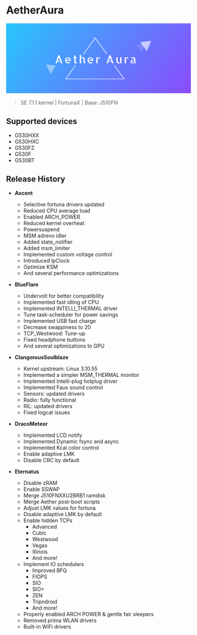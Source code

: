 # AetherAura

![AetherAura Logo](/info/aetheraura.png)

> SE 7.1.1 kernel | FortunaX | Base: J510FN

## Supported devices

 - G530HXX
 - G530HXC
 - G530FZ
 - G530F
 - G530BT
 
## Release History

 - __Ascent__
     - Selective fortuna drivers updated
     - Reduced CPU average load
     - Enabled ARCH_POWER
     - Reduced kernel overheat
     - Powersuspend
     - MSM adreno idler
     - Added state_notifier
     - Added msm_limiter
     - Implemented custom voltage control
     - Introduced lpClock
     - Optimize KSM
     - And several performance optimizations
     
 - __BlueFlare__
     - Undervolt for better compatibility
     - Implemented fast idling of CPU
     - Implemented INTELLI_THERMAL driver
     - Tune task-scheduler for power savings
     - Implemented USB fast charge
     - Decrease swappiness to 20
     - TCP_Westwood: Tune-up
     - Fixed headphone buttons
     - And several optimizations to GPU
     
  - __ClangorousSoulblaze__
     - Kernel upstream: Linux 3.10.55
     - Implemented a simpler MSM_THERMAL monitor
     - Implemented Intelli-plug hotplug driver
     - Implemented Faux sound control
     - Sensors: updated drivers
     - Radio: fully functional
     - RIL: updated drivers
     - Fixed logcat issues
     
  - __DracoMeteor__
     - Implemented LCD notify
     - Implemented Dynamic fsync and async
     - Implemented Kcal color control
     - Enable adaptive LMK
     - Disable CRC by default

  - __Eternatus__
     - Disable zRAM
     - Enable SSWAP
     - Merge J510FNXXU2BRB1 ramdisk
     - Merge Aether post-boot scripts
     - Adjust LMK values for fortuna
     - Disable adaptive LMK by default
     - Enable hidden TCPs
        - Advanced
        - Cubic
        - Westwood
        - Vegas
        - Illinois
        - And more!
     - Implement IO schedulers
        - Improved BFQ
        - FIOPS
        - SIO
        - SIO+
        - ZEN
        - Tripndroid
        - And more!
     - Properly enabled ARCH POWER & gentle fair sleepers
     - Removed prima WLAN drivers
     - Built-in WiFi drivers
